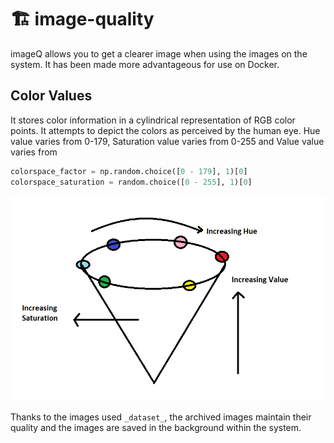 # 🏗️ image-quality
imageQ allows you to get a clearer image when using the images on the system. It has been made more advantageous for use on Docker.

## Color Values
It stores color information in a cylindrical representation of RGB color points. It attempts to depict the colors as perceived by the human eye. Hue value varies from 0-179, Saturation value varies from 0-255 and Value value varies from
```python
colorspace_factor = np.random.choice([0 - 179], 1)[0]
colorspace_saturation = random.choice([0 - 255], 1)[0]
```

![img.png](img.png)

Thanks to the images used `_dataset_`, the archived images maintain their quality and the images are saved in the background within the system.
